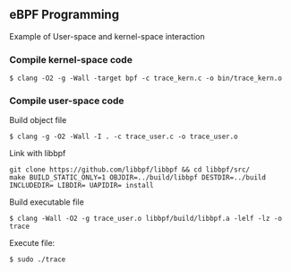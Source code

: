 ## eBPF Programming
Example of User-space and kernel-space interaction

### Compile kernel-space code

```
$ clang -O2 -g -Wall -target bpf -c trace_kern.c -o bin/trace_kern.o
```

### Compile user-space code

Build object file
```
$ clang -g -O2 -Wall -I . -c trace_user.c -o trace_user.o
```

Link with libbpf
```
git clone https://github.com/libbpf/libbpf && cd libbpf/src/
make BUILD_STATIC_ONLY=1 OBJDIR=../build/libbpf DESTDIR=../build INCLUDEDIR= LIBDIR= UAPIDIR= install
```

Build executable file
```
$ clang -Wall -O2 -g trace_user.o libbpf/build/libbpf.a -lelf -lz -o trace
```

Execute file:
```
$ sudo ./trace
```
